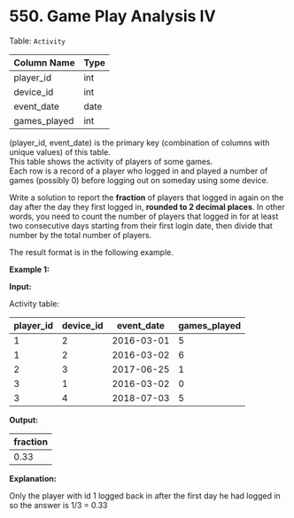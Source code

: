 # 550. Game Play Analysis IV

Table: `Activity`

| Column Name  | Type    |
| ------------ | ------- |
| player_id    | int     |
| device_id    | int     |
| event_date   | date    |
| games_played | int     |

(player_id, event_date) is the primary key (combination of columns with unique values) of this table. </br>
This table shows the activity of players of some games. </br>
Each row is a record of a player who logged in and played a number of games (possibly 0) before logging out on someday using some device.
 
Write a solution to report the **fraction** of players that logged in again on the day after the day they first logged in, **rounded to 2 decimal places**. In other words, you need to count the number of players that logged in for at least two consecutive days starting from their first login date, then divide that number by the total number of players.

The result format is in the following example.

**Example 1:**

**Input:**

Activity table:

| player_id | device_id | event_date | games_played |
| --------- | --------- | ---------- | ------------ |
| 1         | 2         | 2016-03-01 | 5            |
| 1         | 2         | 2016-03-02 | 6            |
| 2         | 3         | 2017-06-25 | 1            |
| 3         | 1         | 2016-03-02 | 0            |
| 3         | 4         | 2018-07-03 | 5            |

**Output:** 

| fraction  |
| --------- |
| 0.33      |

**Explanation:**

Only the player with id 1 logged back in after the first day he had logged in so the answer is 1/3 = 0.33